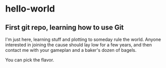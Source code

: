 # hello-world
First git repo, learning how to use Git
----------------------------------------------------------------------

I'm just here, learning stuff and plotting to
someday rule the world.  Anyone interested in joining the cause
should lay low for a few years, and then contact me with 
your gameplan and a baker's dozen of bagels.

You can pick the flavor.
